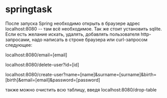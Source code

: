 # springtask

После запуска Spring необходимо открыть в браузере адрес localhost:8080 -- там всё необходимое. Так же стоит установить sqlite. Если есть желание искать, удалять, добавлять пользователя http-запросами, надо написать в строке браузера или curl-запросом следующее:

localhost:8080/email=[email]

localhost:8080/delete-user?id=[id]

localhost:8080/create-user?name=[name]&surname=[surname]&birth=[birth]&email=[email]&password=[password]

также можно очистить всю таблицу, введя localhost:8080/drop-table
